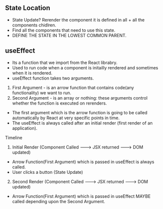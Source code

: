 ## State Location 

- State Update? Rerender the component it is defined in all + all the components chidlren.
- Find all the components that need to use this state.
- DEFINE THE STATE IN THE LOWEST COMMON PARENT.

## useEffect

- Its a function that we import from the React librabry.
- Used to run code when a component is initailly rendered and sometimes when it is rendered.
- useEffect function takes two arguments.
1. First Argument - is an arrow function that contains code(any functionality) we want to run.
2. Second Argument - is an array or nothing: these arguments control whether the function is executed on rerenders.

- The first argument which is the arrow function is going to be called automatically by React at very specific points in time.
- The useEffect is always called after an initial render (first render of an application).
 
Timeline
1. Initial Render (Component Called ---> JSX returned ---> DOM updated)
- Arrow Function(First Argument) which is passed in useEffect is always called.
- User clicks a button (State Update)
2. Second Render (Component Called ---> JSX returned ---> DOM updated)
- Arrow Function(First Argument) which is passed in useEffect MAYBE called depending upon the Second Argument.